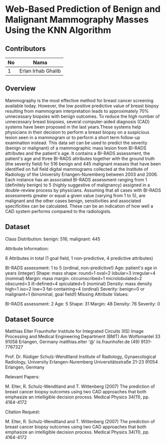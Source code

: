 # Web-Based Prediction of Benign and Malignant Mammography Masses Using the KNN Algorithm

## Contributors

| No  | Nama               |
| --- | ------------------ |
| 1   | Erlan Irhab Ghalib |

<!--
| No  | Nama               |
| --- | ------------------ |
| 1   | Erlan Irhab Ghalib |
| 2   | Luthfi Fauzi       |
| 3   | M. Yanuar Dwianto  |
| 4   | Naufal Arif Rajabi |
-->

## Overview

Mammography is the most effective method for breast cancer screening
available today. However, the low positive predictive value of breast
biopsy resulting from mammogram interpretation leads to approximately
70% unnecessary biopsies with benign outcomes. To reduce the high
number of unnecessary breast biopsies, several computer-aided diagnosis
(CAD) systems have been proposed in the last years.These systems
help physicians in their decision to perform a breast biopsy on a suspicious
lesion seen in a mammogram or to perform a short term follow-up
examination instead.
This data set can be used to predict the severity (benign or malignant)
of a mammographic mass lesion from BI-RADS attributes and the patient's age.
It contains a BI-RADS assessment, the patient's age and three BI-RADS attributes
together with the ground truth (the severity field) for 516 benign and
445 malignant masses that have been identified on full field digital mammograms
collected at the Institute of Radiology of the
University Erlangen-Nuremberg between 2003 and 2006.
Each instance has an associated BI-RADS assessment ranging from 1 (definitely benign)
to 5 (highly suggestive of malignancy) assigned in a double-review process by
physicians. Assuming that all cases with BI-RADS assessments greater or equal
a given value (varying from 1 to 5), are malignant and the other cases benign,
sensitivities and associated specificities can be calculated. These can be an
indication of how well a CAD system performs compared to the radiologists.

## Dataset

Class Distribution: benign: 516; malignant: 445

Attribute Information:

6 Attributes in total (1 goal field, 1 non-predictive, 4 predictive attributes)

BI-RADS assessment: 1 to 5 (ordinal, non-predictive!)
Age: patient's age in years (integer)
Shape: mass shape: round=1 oval=2 lobular=3 irregular=4 (nominal)
Margin: mass margin: circumscribed=1 microlobulated=2 obscured=3 ill-defined=4 spiculated=5 (nominal)
Density: mass density high=1 iso=2 low=3 fat-containing=4 (ordinal)
Severity: benign=0 or malignant=1 (binominal, goal field!)
Missing Attribute Values:

BI-RADS assessment: 2
Age: 5
Shape: 31
Margin: 48
Density: 76
Severity: 0

## Dataset Source

Matthias Elter
Fraunhofer Institute for Integrated Circuits (IIS)
Image Processing and Medical Engineering Department (BMT)
Am Wolfsmantel 33
91058 Erlangen, Germany
matthias.elter '@' iis.fraunhofer.de
(49) 9131-7767327

Prof. Dr. Rüdiger Schulz-Wendtland
Institute of Radiology, Gynaecological Radiology, University Erlangen-Nuremberg
Universitätsstraße 21-23
91054 Erlangen, Germany

Relevant Papers:

M. Elter, R. Schulz-Wendtland and T. Wittenberg (2007)
The prediction of breast cancer biopsy outcomes using two CAD approaches that both emphasize an intelligible decision process.
Medical Physics 34(11), pp. 4164-4172

Citation Request:

M. Elter, R. Schulz-Wendtland and T. Wittenberg (2007)
The prediction of breast cancer biopsy outcomes using two CAD approaches that both emphasize an intelligible decision process.
Medical Physics 34(11), pp. 4164-4172
